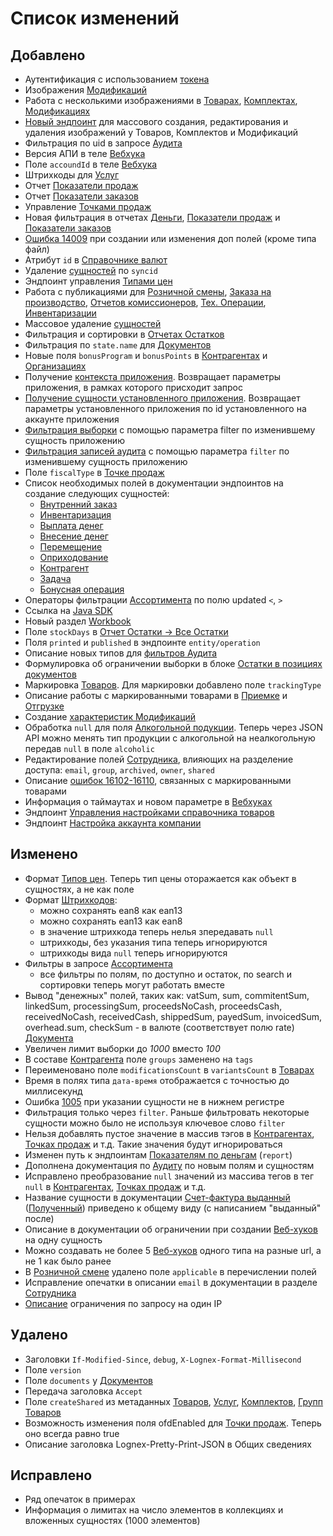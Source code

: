 # Список изменений

## Добавлено
- Аутентификация с использованием [токена](https://dev.moysklad.ru/doc/api/remap/1.2/#mojsklad-json-api-obschie-swedeniq-autentifikaciq)
- Изображения [Модификаций](https://dev.moysklad.ru/doc/api/remap/1.2/dictionaries/#suschnosti-modifikaciq) 
- Работа с несколькими изображениями 
в [Товарах](https://dev.moysklad.ru/doc/api/remap/1.2/dictionaries/#suschnosti-towar-sozdat-towar), 
[Комплектах](https://dev.moysklad.ru/doc/api/remap/1.2/dictionaries/#suschnosti-komplekt-sozdat-komplekt), 
[Модификациях](https://dev.moysklad.ru/doc/api/remap/1.2/dictionaries/#suschnosti-modifikaciq-massowoe-sozdanie-i-obnowlenie-modifikacij)
- [Новый эндпоинт](https://dev.moysklad.ru/doc/api/remap/1.2/dictionaries/#suschnosti-izobrazhenie) для массового 
создания, редактирования и удаления изображений у Товаров, Комплектов и Модификаций
- Фильтрация по uid в запросе [Аудита](https://dev.moysklad.ru/doc/api/remap/1.2/other/#audit-audit-kontexty)
- Версия АПИ в теле [Вебхука](https://dev.moysklad.ru/doc/api/remap/1.2/dictionaries/#suschnosti-veb-huki)
- Поле `accoundId` в теле [Вебхука](https://dev.moysklad.ru/doc/api/remap/1.2/dictionaries/#suschnosti-veb-huki)
- Штрихкоды для [Услуг](https://dev.moysklad.ru/doc/api/remap/1.2/dictionaries/#suschnosti-usluga)
- Отчет [Показатели продаж](https://dev.moysklad.ru/doc/api/remap/1.2/reports/#otchety-pokazateli-prodazh-i-zakazow-pokazateli-prodazh)
- Отчет [Показатели заказов](https://dev.moysklad.ru/doc/api/remap/1.2/reports/#otchety-pokazateli-prodazh-i-zakazow-pokazateli-zakazow)
- Управление [Точками продаж](https://dev.moysklad.ru/doc/api/remap/1.2/dictionaries/#suschnosti-tochka-prodazh)
- Новая фильтрация в отчетах [Деньги](https://dev.moysklad.ru/doc/api/remap/1.2/reports/#otchety-otchet-den-gi), 
[Показатели продаж](https://dev.moysklad.ru/doc/api/remap/1.2/reports/#otchety-pokazateli-prodazh-i-zakazow-pokazateli-prodazh) 
и [Показатели заказов](https://dev.moysklad.ru/doc/api/remap/1.2/reports/#otchety-pokazateli-prodazh-i-zakazow-pokazateli-zakazow)
- [Ошибка 14009](https://dev.moysklad.ru/doc/api/remap/1.2/#mojsklad-json-api-oshibki-kody-oshibok-dlq-dop-polq) при создании или изменения доп полей (кроме типа файл)
- Атрибут `id` в [Справочнике валют](https://dev.moysklad.ru/doc/api/remap/1.2/dictionaries/#suschnosti-valuta)
- Удаление [сущностей](https://dev.moysklad.ru/doc/api/remap/1.2/dictionaries/#suschnosti) по `syncid`
- Эндпоинт управления [Типами цен](https://dev.moysklad.ru/doc/api/remap/1.2/dictionaries/#suschnosti-tipy-cen)
- Работа с публикациями для [Розничной смены](https://dev.moysklad.ru/doc/api/remap/1.2/documents/#dokumenty-roznichnaq-smena), 
[Заказа на производство](https://dev.moysklad.ru/doc/api/remap/1.2/documents/#dokumenty-zakaz-na-proizwodstwo), 
[Отчетов комиссионеров](https://dev.moysklad.ru/doc/api/remap/1.2/documents/#dokumenty-poluchennyj-otchet-komissionera), 
[Тех. Операции](https://dev.moysklad.ru/doc/api/remap/1.2/documents/#dokumenty-teh-operaciq), 
[Инвентаризации](https://dev.moysklad.ru/doc/api/remap/1.2/documents/#dokumenty-inwentarizaciq)
- Массовое удаление [сущностей](https://dev.moysklad.ru/doc/api/remap/1.2/dictionaries/#suschnosti)
- Фильтрация и сортировки в [Отчетах Остатков](https://dev.moysklad.ru/doc/api/remap/1.2/reports/#otchety-otchet-ostatki)
- Фильтрация по `state.name` для [Документов](https://dev.moysklad.ru/doc/api/remap/1.2/dictionaries/#suschnosti)
- Новые поля `bonusProgram` и `bonusPoints` в [Контрагентах](https://dev.moysklad.ru/doc/api/remap/1.2/dictionaries/#suschnosti-kontragent)
 и [Организациях](https://dev.moysklad.ru/doc/api/remap/1.2/dictionaries/#suschnosti-jurlico)
- Получение [контекста приложения](https://dev.moysklad.ru/doc/api/remap/1.2/#mojsklad-json-api-obschie-swedeniq-serwernye-prilozheniq). Возвращает параметры приложения, в рамках которого присходит запрос
- [Получение сущности установленного приложения](https://dev.moysklad.ru/doc/api/remap/1.2/#mojsklad-json-api-obschie-swedeniq-serwernye-prilozheniq). Возвращает параметры установленного приложения по id установленного на аккаунте приложения
- [Фильтрация выборки](https://dev.moysklad.ru/doc/api/remap/1.2/#mojsklad-json-api-obschie-swedeniq-fil-traciq-wyborki-s-pomosch-u-parametra-filter) с помощью параметра filter по изменившему сущность приложению
- [Фильтрация записей аудита](https://dev.moysklad.ru/doc/api/remap/1.2/other/#audit-audit-fil-try) с помощью параметра `filter` по изменившему сущность приложению
- Поле `fiscalType` в [Точке продаж](https://dev.moysklad.ru/doc/api/remap/1.2/dictionaries/#suschnosti-tochka-prodazh)
- Список необходимых полей в документации эндпоинтов на создание следующих сущностей:
   - [Внутренний заказ](https://dev.moysklad.ru/doc/api/remap/1.2/documents/#dokumenty-vnutrennij-zakaz)
   - [Инвентаризация](https://dev.moysklad.ru/doc/api/remap/1.2/documents/#dokumenty-inwentarizaciq)
   - [Выплата денег](https://dev.moysklad.ru/doc/api/remap/1.2/documents/#dokumenty-vyplata-deneg)
   - [Внесение денег](https://dev.moysklad.ru/doc/api/remap/1.2/documents/#dokumenty-vnesenie-deneg)
   - [Перемещение](https://dev.moysklad.ru/doc/api/remap/1.2/documents/#dokumenty-peremeschenie)
   - [Оприходование](https://dev.moysklad.ru/doc/api/remap/1.2/documents/#dokumenty-oprihodowanie)
   - [Контрагент](https://dev.moysklad.ru/doc/api/remap/1.2/dictionaries/#suschnosti-kontragent)
   - [Задача](https://dev.moysklad.ru/doc/api/remap/1.2/dictionaries/#suschnosti-zadacha)
   - [Бонусная операция](https://dev.moysklad.ru/doc/api/remap/1.2/dictionaries/#suschnosti-bonusnaq-operaciq)
- Операторы фильтрации [Ассортимента](https://dev.moysklad.ru/doc/api/remap/1.2/dictionaries/#suschnosti-assortiment) по полю updated `<`, `>`
- Ссылка на [Java SDK](https://github.com/moysklad/java-remap-1.2-sdk)
- Новый раздел [Workbook](https://dev.moysklad.ru/doc/api/remap/1.2/workbook/#workbook)
- Поле `stockDays` в [Отчет Остатки -> Все Остатки](https://dev.moysklad.ru/doc/api/remap/1.2/reports/#otchety-otchet-ostatki-dostup-k-otchetu-ostatki)  
- Поля `printed` и `published` в эндпоинте `entity/operation`
- Описание новых типов для [фильтров Аудита](https://dev.moysklad.ru/doc/api/remap/1.2/other/#audit-audit-fil-try)
- Формулировка об ограничении выборки в блоке [Остатки в позициях документов](https://dev.moysklad.ru/doc/api/remap/1.2/documents/#dokumenty)
- Маркировка [Товаров](https://dev.moysklad.ru/doc/api/remap/1.2/dictionaries/#suschnosti-towar). Для маркировки добавлено поле `trackingType`
- Описание работы с маркированными товарами в [Приемке](https://dev.moysklad.ru/doc/api/remap/1.2/documents/#dokumenty-priemka) и [Отгрузке](https://dev.moysklad.ru/doc/api/remap/1.2/documents/#dokumenty-otgruzka)
- Создание [характеристик Модификаций](https://dev.moysklad.ru/doc/api/remap/1.2/dictionaries/#suschnosti-harakteristiki-modifikacij)
- Обработка `null` для поля [Алкогольной подукции](https://dev.moysklad.ru/doc/api/remap/1.2/dictionaries/#suschnosti-towar). Теперь через JSON API можно менять тип продукции с алкогольной на неалкогольную передав `null` в поле `alcoholic`
- Редактирование полей [Сотрудника](https://dev.moysklad.ru/doc/api/remap/1.2/dictionaries/#suschnosti-sotrudnik), влияющих на разделение доступа: `email`, `group`, `archived`, `owner`, `shared`
- Описание [ошибок 16102-16110](https://dev.moysklad.ru/doc/api/remap/1.2/#mojsklad-json-api-oshibki-kody-oshibok-dlq-towarow), связанных с маркированными товарами
- Информация о таймаутах и новом параметре в [Вебхуках](https://dev.moysklad.ru/doc/api/remap/1.2/dictionaries/#suschnosti-veb-huki)
- Эндпоинт [Управления настройками справочника товаров](https://dev.moysklad.ru/doc/api/remap/1.2/dictionaries/#suschnosti-assortiment)
- Эндпоинт [Настройка аккаунта компании](https://dev.moysklad.ru/doc/api/remap/1.2/dictionaries/#suschnosti-nastrojki-kompanii)

## Изменено
- Формат [Типов цен](https://dev.moysklad.ru/doc/api/remap/1.2/dictionaries/#suschnosti-tipy-cen). Теперь тип цены оторажается как объект в сущностях, а не как поле
- Формат [Штрихкодов](https://dev.moysklad.ru/doc/api/remap/1.2/dictionaries/#suschnosti-towar-towary):
  - можно сохранять ean8 как ean13
  - можно сохранять ean13 как ean8  
  - в значение штрихкода теперь нелья зпередавать `null`
  - штрихкоды, без указания типа теперь игнорируются
  - штрихкоды вида `null` теперь игнорируются
- Фильтры в запросе [Ассортимента](https://dev.moysklad.ru/doc/api/remap/1.2/dictionaries/#suschnosti-assortiment)
  - все фильтры по полям, по доступно и остаток, по search и сортировки теперь могут работать вместе
- Вывод "денежных" полей, таких как: vatSum, sum, commitentSum, linkedSum, processingSum, proceedsNoCash, proceedsCash, 
receivedNoCash, receivedCash, shippedSum, payedSum, invoicedSum, overhead.sum, checkSum - в валюте (соответствует полю rate) [Документа](https://dev.moysklad.ru/doc/api/remap/1.2/documents/#dokumenty-roznichnaq-smena-roznichnye-smeny)
- Увеличен лимит выборки до *1000* вместо *100*
- В составе [Контрагента](https://dev.moysklad.ru/doc/api/remap/1.2/dictionaries/#suschnosti-kontragent) поле `groups` заменено на `tags`
- Переименовано поле `modificationsCount` в `variantsCount` в [Товарах](https://dev.moysklad.ru/doc/api/remap/1.2/dictionaries/#suschnosti-towar)
- Время в полях типа `дата-время` отображается с точностью до миллисекунд
- Ошибка [1005](https://dev.moysklad.ru/doc/api/remap/1.2/#mojsklad-json-api-oshibki) при указании сущности не в нижнем регистре
- Фильтрация только через `filter`. Раньше фильтровать некоторые сущности можно было не используя ключевое слово `filter`
- Нельзя добавлять пустое значение в массив тэгов в [Контрагентах](https://dev.moysklad.ru/doc/api/remap/1.2/dictionaries/#suschnosti-kontragent-kontragenty),
 [Точках продаж](https://dev.moysklad.ru/doc/api/remap/1.2/dictionaries/#suschnosti-tochka-prodazh-tochki-prodazh) и т.д. Такие значения будут игнорироваться
- Изменен путь к эндпоинтам [Показателям по деньгам](https://dev.moysklad.ru/doc/api/remap/1.2/reports/#otchety-pokazateli) (`report`)
- Дополнена документация по [Аудиту](https://dev.moysklad.ru/doc/api/remap/1.2/other/#audit) по новым полям и сущностям
- Исправлено преобразование `null` значений из массива тегов в тег `null` в [Контрагентах](https://dev.moysklad.ru/doc/api/remap/1.2/dictionaries/#suschnosti-kontragent-kontragenty),
  [Точках продаж](https://dev.moysklad.ru/doc/api/remap/1.2/dictionaries/#suschnosti-tochka-prodazh-tochki-prodazh) и т.д.
- Название сущности в документации [Счет-фактура выданный](https://dev.moysklad.ru/doc/api/remap/1.2/documents/#dokumenty-schet-faktura-wydannyj)
([Полученный](https://dev.moysklad.ru/doc/api/remap/1.2/documents/#dokumenty-schet-faktura-poluchennyj)) приведено к общему виду (с написанием "выданный" после)
- Описание в документации об ограничении при создании [Веб-хуков](https://dev.moysklad.ru/doc/api/remap/1.2/workbook/#workbook) на одну сущность
- Можно создавать не более 5 [Веб-хуков](https://dev.moysklad.ru/doc/api/remap/1.2/workbook/#workbook) одного типа на разные url, а не 1 как было ранее
- В [Розничной смене](https://dev.moysklad.ru/doc/api/remap/1.2/documents/#dokumenty-roznichnaq-smena) удалено поле `applicable` в перечислении полей
- Исправление опечатки в описании `email` в документации в разделе [Сотрудника](https://dev.moysklad.ru/doc/api/remap/1.2/dictionaries/#suschnosti-sotrudnik)
- [Описание](https://dev.moysklad.ru/doc/api/remap/1.2/#mojsklad-json-api-obschie-swedeniq-ogranicheniq) ограничения по запросу на один IP

## Удалено
- Заголовки `If-Modified-Since`, `debug`, `X-Lognex-Format-Millisecond`
- Поле `version`
- Поле `documents` у [Документов](https://dev.moysklad.ru/doc/api/remap/1.2/#mojsklad-json-api-obschie-swedeniq-ogranicheniq)
- Передача заголовка `Accept`
- Поле `createShared` из метаданных [Товаров](https://dev.moysklad.ru/doc/api/remap/1.2/dictionaries/#suschnosti-towar), 
[Услуг](https://dev.moysklad.ru/doc/api/remap/1.2/dictionaries/#suschnosti-usluga), 
[Комплектов](https://dev.moysklad.ru/doc/api/remap/1.2/dictionaries/#suschnosti-komplekt), 
[Групп Товаров](https://dev.moysklad.ru/doc/api/remap/1.2/dictionaries/#suschnosti-gruppa-towarow)
- Возможность изменения поля ofdEnabled для [Точки продаж](https://dev.moysklad.ru/doc/api/remap/1.2/dictionaries/#suschnosti-tochka-prodazh). Теперь оно всегда равно true
- Описание заголовка Lognex-Pretty-Print-JSON в Общих сведениях

## Исправлено
- Ряд опечаток в примерах
- Информация о лимитах на число элементов в коллекциях и вложенных сущностях (1000 элементов)
